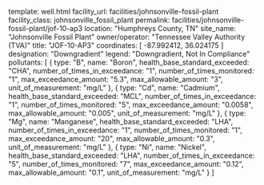 template: well.html
facility_url: facilities/johnsonville-fossil-plant
facility_class: johnsonville_fossil_plant
permalink: facilities/johnsonville-fossil-plant/jof-10-ap3
location: "Humphreys County, TN"
site_name: "Johnsonville Fossil Plant"
owner/operator: "Tennessee Valley Authority (TVA)"
title: "JOF-10-AP3"
coordinates: [
  -87.992412,
  36.024175
]
designation: "Downgradient"
legend: "Downgradient, Not In Compliance"
pollutants: [
  {
  type: "B",
  name: "Boron",
  health_base_standard_exceeded: "CHA",
  number_of_times_in_exceedance: "1",
  number_of_times_monitored: "1",
  max_exceedance_amount: "5.3",
  max_allowable_amount: "3",
  unit_of_measurement: "mg/L"
  },
  {
  type: "Cd",
  name: "Cadmium",
  health_base_standard_exceeded: "MCL",
  number_of_times_in_exceedance: "1",
  number_of_times_monitored: "5",
  max_exceedance_amount: "0.0058",
  max_allowable_amount: "0.005",
  unit_of_measurement: "mg/L"
  },
  {
  type: "Mg",
  name: "Manganese",
  health_base_standard_exceeded: "LHA",
  number_of_times_in_exceedance: "1",
  number_of_times_monitored: "1",
  max_exceedance_amount: "20",
  max_allowable_amount: "0.3",
  unit_of_measurement: "mg/L"
  },
  {
  type: "Ni",
  name: "Nickel",
  health_base_standard_exceeded: "LHA",
  number_of_times_in_exceedance: "5",
  number_of_times_monitored: "7",
  max_exceedance_amount: "0.12",
  max_allowable_amount: "0.1",
  unit_of_measurement: "mg/L"
  }
]
